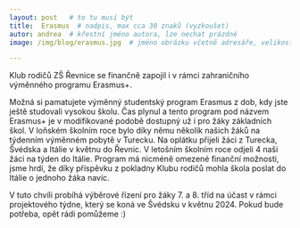 ```yaml
---
layout: post   # to tu musí být
title:  Erasmus  # nadpis, max cca 30 znaků (vyzkoušet)
autor: andrea  # křestní jméno autora, lze nechat prázdné
image: /img/blog/erasmus.jpg  # jméno obrázku včetně adresáře, velikost 900x600

---
```

Klub rodičů ZŠ Řevnice se finančně zapojil i v rámci zahraničního výměnného programu Erasmus+.

<!--vice-->

Možná si pamatujete výměnný studentský program Erasmus z dob, kdy jste ještě studovali vysokou školu. Čas plynul a tento program pod názvem Erasmus+
je v modifikované podobě dostupný už i pro žáky základních škol. V loňském školním roce bylo díky němu několik našich žáků na týdenním výměnném pobytě v Turecku. 
Na oplátku přijeli žáci z Turecka, Švédska a Itálie v květnu do Řevnic. V letošním školním roce odjeli 4 naši žáci na týden do Itálie.
Program má nicméně omezené finanční možnosti, jsme hrdí, že díky příspěvku z pokladny Klubu rodičů mohla škola poslat do Itálie o jednoho žáka navíc.

V tuto chvíli probíhá výběrové řízení pro žáky 7. a 8. tříd na účast v rámci projektového týdne, který se koná ve Švédsku v květnu 2024.
Pokud bude potřeba, opět rádi pomůžeme :)



<!--quote-->

